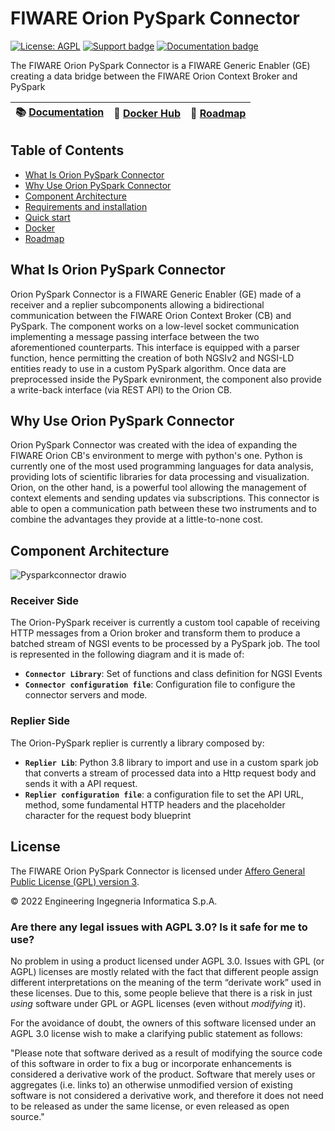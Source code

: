 # FIWARE Orion PySpark Connector 
[![License: AGPL](https://img.shields.io/github/license/Engineering-Research-and-Development/iotagent-opcua.svg)](https://opensource.org/licenses/AGPL-3.0)
[![Support badge](https://img.shields.io/badge/support-stackoverflow-orange)](https://stackoverflow.com/questions/tagged/fiware+iot)
[![Documentation badge](https://readthedocs.org/projects/fiware-true-connector/badge/?version=latest)](https://fiware-true-connector.readthedocs.io/en/latest/)
<br/>


The FIWARE Orion PySpark Connector is a FIWARE Generic Enabler (GE) creating a data bridge between the FIWARE Orion Context Broker and PySpark

| :books: [Documentation](https://fiware-orion-pyspark-connector.readthedocs.io/en/latest/) | :whale: [Docker Hub](https://hub.docker.com/u/rdlabengpa) | :dart: [Roadmap](https://github.com/Engineering-Research-and-Development/fiware-orion-pyspark-connector/blob/main/docs/roadmap.md) |
| -------------------------------------------------------------------------------- | --------------------------------------------------------- | ---------------------------------------------------------------------------------------------------------------------- |

## Table of Contents

-   [What Is Orion PySpark Connector](#what-is-orion-pyspark-connector)
-   [Why Use Orion PySpark Connector](#why-use-orion-pyspark-connector)
-   [Component Architecture](#component-architecture)
-   [Requirements and installation](docs/requirements.md)
-   [Quick start](docs/quick_start.md)
-   [Docker](docs/docker.md)
-   [Roadmap](docs/roadmap.md)


## What Is Orion PySpark Connector
Orion PySpark Connector is a FIWARE Generic Enabler (GE) made of a receiver and a replier subcomponents allowing a bidirectional communication between the FIWARE Orion Context Broker (CB) and PySpark. The component works on a low-level socket communication implementing a message passing interface between the two aforementioned counterparts. This interface is equipped with a parser function, hence permitting the creation of both NGSIv2 and NGSI-LD entities ready to use in a custom PySpark algorithm. Once data are preprocessed inside the PySpark evnironment, the component also provide a write-back interface (via REST API) to the Orion CB.


## Why Use Orion PySpark Connector
Orion PySpark Connector was created with the idea of expanding the FIWARE Orion CB's environment to merge with python's one. Python is currently one of the most used programming languages for data analysis, providing lots of scientific libraries for data processing and visualization. Orion, on the other hand, is a powerful tool allowing the management of context elements and sending updates via subscriptions. This connector is able to open a communication path between these two instruments and to combine the advantages they provide at a little-to-none cost.


## Component Architecture
![Pysparkconnector drawio](https://user-images.githubusercontent.com/103200695/171157871-a3904c76-e961-45d5-ad01-507604944ad2.png)


### Receiver Side

The Orion-PySpark receiver is currently a custom tool capable of receiving HTTP messages from a Orion broker and transform them to produce a batched stream of NGSI events to be processed by a PySpark job.
The tool is represented in the following diagram and it is made of:


-   **`Connector Library`**: Set of functions and class definition for NGSI Events
-   **`Connector configuration file`**: Configuration file to configure the connector servers and mode.


### Replier Side

The Orion-PySpark replier is currently a library composed by:
- **`Replier Lib`**: Python 3.8 library to import and use in a custom spark job that converts a stream of processed data into a Http request body and sends it with a API request.
- **`Replier configuration file`**: a configuration file to set the API URL, method, some fundamental HTTP headers and the placeholder character for the request body blueprint

## License

The FIWARE Orion PySpark Connector is licensed under [Affero General Public License (GPL) version 3](https://github.com/Engineering-Research-and-Development/fiware-orion-pyspark-connector/blob/main/LICENSE.txt).

© 2022 Engineering Ingegneria Informatica S.p.A.


### Are there any legal issues with AGPL 3.0? Is it safe for me to use?

No problem in using a product licensed under AGPL 3.0. Issues with GPL (or AGPL) licenses are mostly related with the
fact that different people assign different interpretations on the meaning of the term “derivate work” used in these
licenses. Due to this, some people believe that there is a risk in just _using_ software under GPL or AGPL licenses
(even without _modifying_ it).

For the avoidance of doubt, the owners of this software licensed under an AGPL 3.0 license wish to make a clarifying
public statement as follows:

"Please note that software derived as a result of modifying the source code of this software in order to fix a bug or
incorporate enhancements is considered a derivative work of the product. Software that merely uses or aggregates (i.e.
links to) an otherwise unmodified version of existing software is not considered a derivative work, and therefore it
does not need to be released as under the same license, or even released as open source."
